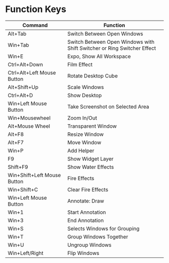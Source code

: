 # Function Keys

| Command                     | Function                                                                |
| --------------------------- | ----------------------------------------------------------------------- |
| Alt+Tab                     | Switch Between Open Windows                                             |
| Win+Tab                     | Switch Between Open Windows with Shift Switcher or Ring Switcher Effect |
| Win+E                       | Expo, Show All Workspace                                                |
| Ctrl+Alt+Down               | Film Effect                                                             |
| Ctrl+Alt+Left Mouse Button  | Rotate Desktop Cube                                                     |
| Alt+Shift+Up                | Scale Windows                                                           |
| Ctrl+Alt+D                  | Show Desktop                                                            |
| Win+Left Mouse Button       | Take Screenshot on Selected Area                                        |
| Win+Mousewheel              | Zoom In/Out                                                             |
| Alt+Mouse Wheel             | Transparent Window                                                      |
| Alt+F8                      | Resize Window                                                           |
| Alt+F7                      | Move Window                                                             |
| Win+P                       | Add Helper                                                              |
| F9                          | Show Widget Layer                                                       |
| Shift+F9                    | Show Water Effects                                                      |
| Win+Shift+Left Mouse Button | Fire Effects                                                            |
| Win+Shift+C                 | Clear Fire Effects                                                      |
| Win+Left Mouse Button       | Annotate: Draw                                                          |
| Win+1                       | Start Annotation                                                        |
| Win+3                       | End Annotation                                                          |
| Win+S                       | Selects Windows for Grouping                                            |
| Win+T                       | Group Windows Together                                                  |
| Win+U                       | Ungroup Windows                                                         |
| Win+Left/Right              | Flip Windows                                                            |